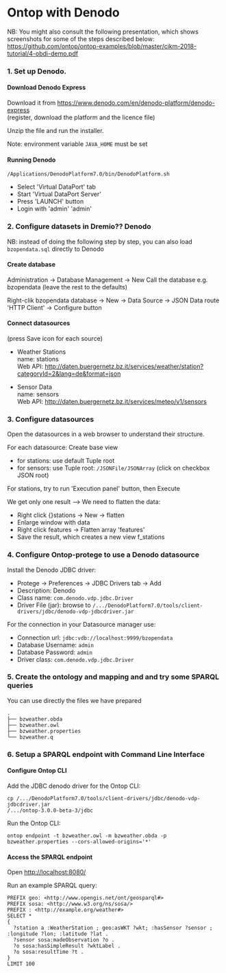 
# Ontop with Denodo

NB: You might also consult the following presentation, which shows screenshots for
some of the steps described below:\
<https://github.com/ontop/ontop-examples/blob/master/cikm-2018-tutorial/4-obdi-demo.pdf>

### 1. Set up Denodo.

#### Download Denodo Express 

Download it from <https://www.denodo.com/en/denodo-platform/denodo-express> \
(register, download the platform and the licence file)

Unzip the file and run the installer.

Note: environment variable `JAVA_HOME` must be set

#### Running Denodo

```console
/Applications/DenodoPlatform7.0/bin/DenodoPlatform.sh
```

- Select 'Virtual DataPort' tab
- Start 'Virtual DataPort Server'
- Press 'LAUNCH' button
- Login with 'admin' 'admin'

### 2. Configure datasets in Dremio?? Denodo

NB: instead of doing the following step by step, you can also load `bzopendata.sql` directly to Denodo

#### Create database

Administration -> Database Management -> New
Call the database e.g. bzopendata (leave the rest to the defaults)

Right-clik bzopendata database -> New -> Data Source -> JSON
Data route 'HTTP Client' -> Configure button

#### Connect datasources

(press Save icon for each source)

- Weather Stations \
    name: stations \
    Web API: <http://daten.buergernetz.bz.it/services/weather/station?categoryId=2&lang=de&format=json>
    
- Sensor Data  \
    name: sensors \
    Web API: <http://daten.buergernetz.bz.it/services/meteo/v1/sensors>

### 3. Configure datasources

Open the datasources in a web browser to understand their structure.

For each datasource: Create base view
- for stations: use default Tuple root
- for sensors: use Tuple root: `/JSONFile/JSONArray` (click on checkbox JSON root)

For stations, try to run 'Execution panel' button, then Execute

We get only one result --> We need to flatten the data:
- Right click {}stations -> New -> flatten
- Enlarge window with data
- Right click features -> Flatten array 'features'
- Save the result, which creates a new view f_stations

### 4. Configure Ontop-protege to use a Denodo datasource

Install the Denodo JDBC driver:
- Protege -> Preferences -> JDBC Drivers tab -> Add
- Description: Denodo
- Class name: `com.denodo.vdp.jdbc.Driver`
- Driver File (jar): browse to `/.../DenodoPlatform7.0/tools/client-drivers/jdbc/denodo-vdp-jdbcdriver.jar`

For the connection in your Datasource manager use:

- Connection url: `jdbc:vdb://localhost:9999/bzopendata`
- Database Username: `admin`
- Database Password: `admin`
- Driver class: `com.denodo.vdp.jdbc.Driver`

### 5. Create the ontology and mapping and and try some SPARQL queries

You can use directly the files we have prepared

```
.
├── bzweather.obda
├── bzweather.owl
├── bzweather.properties
└── bzweather.q
```

### 6. Setup a SPARQL endpoint with Command Line Interface

#### Configure Ontop CLI

Add the JDBC denodo driver for the Ontop CLI:

```console
cp /.../DenodoPlatform7.0/tools/client-drivers/jdbc/denodo-vdp-jdbcdriver.jar
/.../ontop-3.0.0-beta-3/jdbc
```

Run the Ontop CLI:
```console
ontop endpoint -t bzweather.owl -m bzweather.obda -p bzweather.properties --cors-allowed-origins='*'
```

#### Access the SPARQL endpoint

Open <http://localhost:8080/>

Run an example SPARQL query:

```sparql
PREFIX geo: <http://www.opengis.net/ont/geosparql#>
PREFIX sosa: <http://www.w3.org/ns/sosa/>
PREFIX : <http://example.org/weather#>
SELECT *
{
  ?station a :WeatherStation ; geo:asWKT ?wkt; :hasSensor ?sensor ; :longitude ?lon; :latitude ?lat .
  ?sensor sosa:madeObservation ?o .
  ?o sosa:hasSimpleResult ?wktLabel .
  ?o sosa:resultTime ?t .
}
LIMIT 100
```

<!-- 5.3 Visualize the results using a simple webpage using YASGUI (which is part of
    the endpoint) -->

